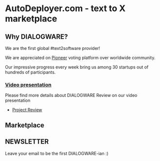 # AutoDeployer.com - text to X marketplace 


## Why DIALOGWARE?

We are the first global #text2software provider!

We are appreciated on [Pioneer](https://pioneer.app/join/dialogware.com) voting platform over worldwide community.

Our impressive progress every week bring us among 30 startups out of hundreds of participants.

### [Video presentation](https://www.dialogware.com/about/review.html)

Please find more details about DIALOGWARE Review on our video presentation


+ [Project Review](https://www.dialogware.com/about/review.html)



## Marketplace

<SentenceFromJson />


## NEWSLETTER

Leave your email to be the first DIALOGWARE-ian :)

<Newsletter />
